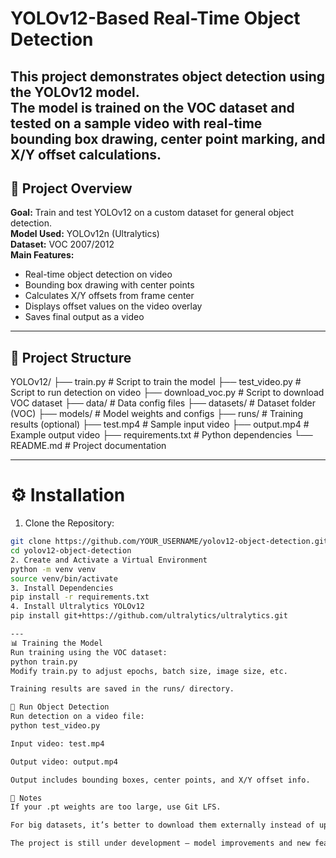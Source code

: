 # YOLOv12-Based Real-Time Object Detection

This project demonstrates **object detection** using the YOLOv12 model.  
The model is trained on the VOC dataset and tested on a sample video with real-time bounding box drawing, center point marking, and X/Y offset calculations.
---

## 🚀 Project Overview

**Goal:** Train and test YOLOv12 on a custom dataset for general object detection.  
**Model Used:** YOLOv12n (Ultralytics)  
**Dataset:** VOC 2007/2012  
**Main Features:**
- Real-time object detection on video
- Bounding box drawing with center points
- Calculates X/Y offsets from frame center
- Displays offset values on the video overlay
- Saves final output as a video

---

## 📁 Project Structure

YOLOv12/
├── train.py # Script to train the model
├── test_video.py # Script to run detection on video
├── download_voc.py # Script to download VOC dataset
├── data/ # Data config files
├── datasets/ # Dataset folder (VOC)
├── models/ # Model weights and configs
├── runs/ # Training results (optional)
├── test.mp4 # Sample input video
├── output.mp4 # Example output video
├── requirements.txt # Python dependencies
└── README.md # Project documentation

---

# ⚙️ Installation

1. Clone the Repository:
```bash
git clone https://github.com/YOUR_USERNAME/yolov12-object-detection.git
cd yolov12-object-detection
2. Create and Activate a Virtual Environment
python -m venv venv
source venv/bin/activate
3. Install Dependencies
pip install -r requirements.txt
4. Install Ultralytics YOLOv12
pip install git+https://github.com/ultralytics/ultralytics.git

---
📊 Training the Model
Run training using the VOC dataset:
python train.py
Modify train.py to adjust epochs, batch size, image size, etc.

Training results are saved in the runs/ directory.

🎥 Run Object Detection
Run detection on a video file:
python test_video.py

Input video: test.mp4

Output video: output.mp4

Output includes bounding boxes, center points, and X/Y offset info.

📌 Notes
If your .pt weights are too large, use Git LFS.

For big datasets, it’s better to download them externally instead of uploading to the repo.

The project is still under development — model improvements and new features are planned.

